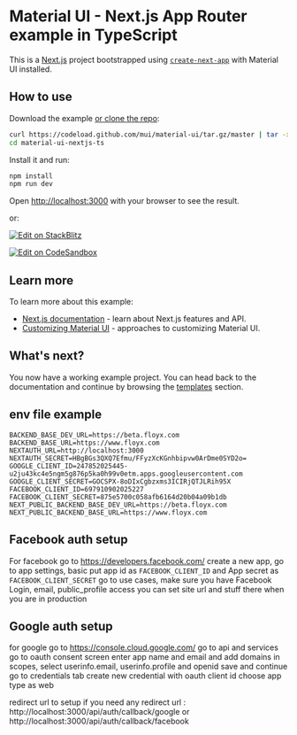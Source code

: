 # Material UI - Next.js App Router example in TypeScript

This is a [Next.js](https://nextjs.org/) project bootstrapped using [`create-next-app`](https://github.com/vercel/next.js/tree/canary/packages/create-next-app) with Material UI installed.

## How to use

Download the example [or clone the repo](https://github.com/mui/material-ui):

<!-- #default-branch-switch -->

```bash
curl https://codeload.github.com/mui/material-ui/tar.gz/master | tar -xz --strip=2  material-ui-master/examples/material-ui-nextjs-ts
cd material-ui-nextjs-ts
```

Install it and run:

```bash
npm install
npm run dev
```

Open [http://localhost:3000](http://localhost:3000) with your browser to see the result.

or:

<!-- #default-branch-switch -->

[![Edit on StackBlitz](https://developer.stackblitz.com/img/open_in_stackblitz.svg)](https://stackblitz.com/github/mui/material-ui/tree/master/examples/material-ui-nextjs-ts)

[![Edit on CodeSandbox](https://codesandbox.io/static/img/play-codesandbox.svg)](https://codesandbox.io/s/github/mui/material-ui/tree/master/examples/material-ui-nextjs-ts)

## Learn more

To learn more about this example:

- [Next.js documentation](https://nextjs.org/docs) - learn about Next.js features and API.
- [Customizing Material UI](https://mui.com/material-ui/customization/how-to-customize/) - approaches to customizing Material UI.

## What's next?

<!-- #default-branch-switch -->

You now have a working example project.
You can head back to the documentation and continue by browsing the [templates](https://mui.com/material-ui/getting-started/templates/) section.

## env file example

```
BACKEND_BASE_DEV_URL=https://beta.floyx.com
BACKEND_BASE_URL=https://www.floyx.com
NEXTAUTH_URL=http://localhost:3000
NEXTAUTH_SECRET=HBgBGs3QXQ7Efmu/FFyzXcKGnhbipvw0ArDme0SYD2o=
GOOGLE_CLIENT_ID=247852025445-u2ju43kc4e5ngm5g876p5ka0h99v0etm.apps.googleusercontent.com
GOOGLE_CLIENT_SECRET=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
FACEBOOK_CLIENT_ID=697910902025227
FACEBOOK_CLIENT_SECRET=875e5700c058afb6164d20b04a09b1db
NEXT_PUBLIC_BACKEND_BASE_DEV_URL=https://beta.floyx.com
NEXT_PUBLIC_BACKEND_BASE_URL=https://www.floyx.com
```

## Facebook auth setup

For facebook
go to https://developers.facebook.com/
create a new app, go to app settings, basic
put app id as ```FACEBOOK_CLIENT_ID``` and App secret as ```FACEBOOK_CLIENT_SECRET```
go to use cases, make sure you have Facebook Login, email, public_profile access
you can set site url and stuff there when you are in production

## Google auth setup

for google
go to https://console.cloud.google.com/
go to api and services
go to oauth consent screen
enter app name and email and add domains
in scopes, select userinfo.email, userinfo.profile and openid
save and continue
go to credentials tab
create new credential with oauth client id
choose app type as web

redirect url to setup if you need any
redirect url : http://localhost:3000/api/auth/callback/google
or http://localhost:3000/api/auth/callback/facebook
